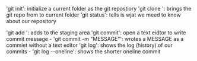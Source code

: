 'git init': initialize a current folder as the git repostiory
'git clone <URL>': brings the git repo from <URL> to current folder
'git status': tells is wjat we meed to know about our repository

'git add <FILE>': adds <FILE> to the staging area
'git commit': open a text eidtor to write commit message
    - 'git commit -m "MESSAGE"': wrotes a MESSAGE as a commiet without a text editor
'git log': shows the log (history) of our commits
    - 'git log --oneline': shows the shorter oneline commit